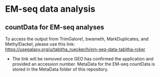 # EM-seq data analysis

## countData for EM-seq analyses
To access the output from TrimGalore!, bwameth, MarkDuplicates, and MethylDackel, please use this link:
https://usegalaxy.org/u/tabitha_ruecker/h/em-seq-data-tabitha-rcker

- The link will be removed once GEO has confirmed the application and provided an accession number.
MetaData for the EM-seq countData is stored in the MetaData folder of this repository.
